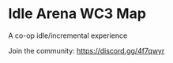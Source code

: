 # Idle Arena WC3 Map

A co-op idle/incremental experience

Join the community: https://discord.gg/4f7qwyr
